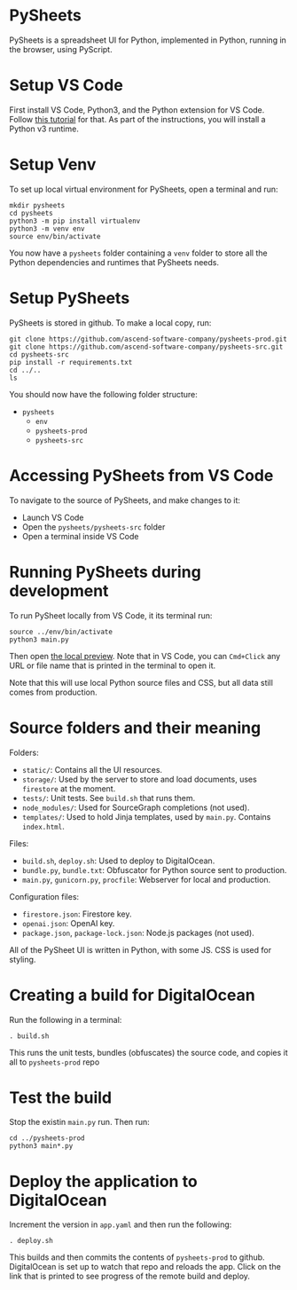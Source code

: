 # PySheets

PySheets is a spreadsheet UI for Python, implemented in Python, running in the browser, using PyScript.
 

# Setup VS Code

First install VS Code, Python3, and the Python extension for VS Code.
Follow [this tutorial](https://code.visualstudio.com/docs/python/python-tutorial) for that. As part of the instructions, you will install a Python v3 runtime.

# Setup Venv

To set up local virtual environment for PySheets, open a terminal and run:

```
mkdir pysheets
cd pysheets
python3 -m pip install virtualenv
python3 -m venv env
source env/bin/activate
```

You now have a `pysheets` folder containing a `venv` folder to store all
the Python dependencies and runtimes that PySheets needs.

# Setup PySheets

PySheets is stored in github. To make a local copy, run:

```
git clone https://github.com/ascend-software-company/pysheets-prod.git
git clone https://github.com/ascend-software-company/pysheets-src.git
cd pysheets-src
pip install -r requirements.txt
cd ../..
ls
```

You should now have the following folder structure:
  - `pysheets`
    - `env`
    - `pysheets-prod`
    - `pysheets-src`

# Accessing PySheets from VS Code

To navigate to the source of PySheets, and make changes to it:
  - Launch VS Code
  - Open the `pysheets/pysheets-src` folder
  - Open a terminal inside VS Code

# Running PySheets during development

To run PySheet locally from VS Code, it its terminal run:

```
source ../env/bin/activate
python3 main.py
```

Then open [the local preview](http://127.0.0.1:8081/). Note that in VS Code, you can `Cmd+Click` any URL or file name that is printed in the terminal to open it.

Note that this will use local Python source files and CSS, but all data still comes from production.

# Source folders and their meaning

Folders:

 - `static/`: Contains all the UI resources. 
 - `storage/`: Used by the server to store and load documents, uses `firestore` at the moment. 
 - `tests/`: Unit tests. See `build.sh` that runs them.
 - `node_modules/`: Used for SourceGraph completions (not used).
- `templates/`: Used to hold Jinja templates, used by `main.py`. Contains `index.html`.

Files:
 - `build.sh`, `deploy.sh`: Used to deploy to DigitalOcean.
 - `bundle.py`, `bundle.txt`: Obfuscator for Python source sent to production.
 - `main.py`, `gunicorn.py`, `procfile`: Webserver for local and production.

Configuration files:
 - `firestore.json`: Firestore key.
 - `openai.json`: OpenAI key.
 - `package.json`, `package-lock.json`: Node.js packages (not used).
 
All of the PySheet UI is written in Python, with some JS. CSS is used for styling.

# Creating a build for DigitalOcean

Run the following in a terminal:

```
. build.sh
```

This runs the unit tests, bundles (obfuscates) the source code, and copies it all to `pysheets-prod` repo

# Test the build

Stop the existin `main.py` run. Then run:

```
cd ../pysheets-prod
python3 main*.py
```

# Deploy the application to DigitalOcean

Increment the version in `app.yaml` and then run the following:

```
. deploy.sh
```

This builds and then commits the contents of `pysheets-prod` to github. 
DigitalOcean is set up to watch that repo and reloads the app.
Click on the link that is printed to see progress of the remote build and deploy.
